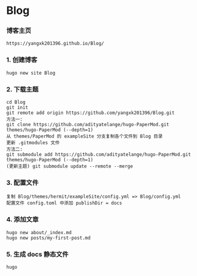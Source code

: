 # Blog

### 博客主页
    https://yangxk201396.github.io/Blog/
### 1. 创建博客
    hugo new site Blog
### 2. 下载主题
    cd Blog
    git init
    git remote add origin https://github.com/yangxk201396/Blog.git
    方法一:
    git clone https://github.com/adityatelange/hugo-PaperMod.git themes/hugo-PaperMod (--depth=1)
    从 themes/PaperMod 的 exampleSite 分支复制各个文件到 Blog 目录
    更新 .gitmodules 文件
    方法二:
    git submodule add https://github.com/adityatelange/hugo-PaperMod.git themes/hugo-PaperMod (--depth=1)
    (更新主题) git submodule update --remote --merge
### 3. 配置文件
    复制 Blog/themes/hermit/exampleSite/config.yml => Blog/config.yml
    配置文件 config.toml 中添加 publishDir = docs
### 4. 添加文章
    hugo new about/_index.md
    hugo new posts/my-first-post.md
### 5. 生成 docs 静态文件
    hugo